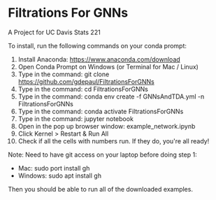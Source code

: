 # Filtrations For GNNs
A Project for UC Davis Stats 221 

To install, run the following commands on your conda prompt:

1. Install Anaconda: https://www.anaconda.com/download 
2. Open Conda Prompt on Windows (or Terminal for Mac / Linux) 
3. Type in the command: git clone https://github.com/gdepaul/FiltrationsForGNNs
4. Type in the command: cd FiltrationsForGNNs
5. Type in the command: conda env create -f GNNsAndTDA.yml -n FiltrationsForGNNs
6. Type in the command: conda activate FiltrationsForGNNs
7. Type in the command: jupyter notebook
8. Open in the pop up browser window: example_network.ipynb
9. Click Kernel > Restart & Run All 
10. Check if all the cells with numbers run. If they do, you're all ready!

Note: Need to have git access on your laptop before doing step 1: 
- Mac: sudo port install gh
- Windows: sudo apt install gh

Then you should be able to run all of the downloaded examples.


